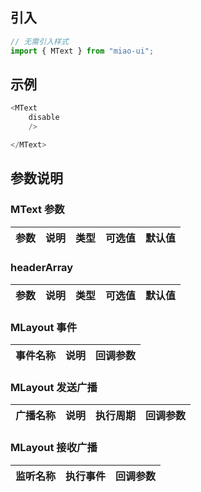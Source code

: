 ## 引入

```ts
// 无需引入样式
import { MText } from "miao-ui";
```

## 示例

```ts
<MText
    disable
    />

</MText>
```

## 参数说明

### MText 参数

| 参数| 说明| 类型| 可选值 | 默认值 |
| --- | --- | --- | --- | --- |



### headerArray

| 参数| 说明| 类型| 可选值 | 默认值 |
| --- | --- | --- | --- | --- |

### MLayout 事件

| 事件名称 |说明| 回调参数 |
| --- | --- | --- |

### MLayout 发送广播

| 广播名称 |说明| 执行周期 | 回调参数 |
| --- | --- | --- |--- |

### MLayout 接收广播

| 监听名称 |执行事件 | 回调参数 |
| --- | --- | --- |
